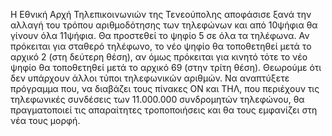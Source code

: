 Η Εθνική Αρχή Τηλεπικοινωνιών της Τενεούπολης αποφάσισε ξανά την αλλαγή του τρόπου αριθμοδότησης των τηλεφώνων και από 10ψήφια θα γίνουν όλα 11ψήφια. 
Θα προστεθεί το ψηφίο 5 σε όλα τα τηλέφωνα. Αν πρόκειται για σταθερό τηλέφωνο, το νέο ψηφίο θα τοποθετηθεί μετά το αρχικό 2 (στη δεύτερη θέση), 
αν όμως πρόκειται για κινητό τότε το νέο ψηφίο θα τοποθετηθεί μετά το αρχικό 69 (στην τρίτη θέση). Θεωρούμε ότι δεν υπάρχουν άλλοι τύποι τηλεφωνικών αριθμών.
Να αναπτύξετε πρόγραμμα που, να διαβάζει τους πίνακες ΟΝ και ΤΗΛ, που περιέχουν τις τηλεφωνικές συνδέσεις των 11.000.000 συνδρομητών τηλεφώνου, θα πραγματοποιεί τις 
απαραίτητες τροποποιήσεις και θα τους εμφανίζει στη νέα τους μορφή.
